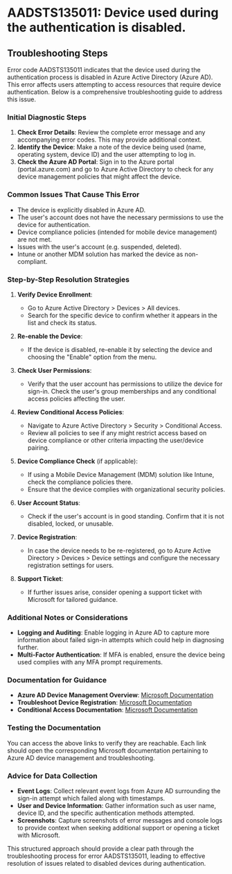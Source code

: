 
# AADSTS135011: Device used during the authentication is disabled.


## Troubleshooting Steps
Error code AADSTS135011 indicates that the device used during the authentication process is disabled in Azure Active Directory (Azure AD). This error affects users attempting to access resources that require device authentication. Below is a comprehensive troubleshooting guide to address this issue.

### Initial Diagnostic Steps

1. **Check Error Details**: Review the complete error message and any accompanying error codes. This may provide additional context.
2. **Identify the Device**: Make a note of the device being used (name, operating system, device ID) and the user attempting to log in.
3. **Check the Azure AD Portal**: Sign in to the Azure portal (portal.azure.com) and go to Azure Active Directory to check for any device management policies that might affect the device.

### Common Issues That Cause This Error

- The device is explicitly disabled in Azure AD.
- The user's account does not have the necessary permissions to use the device for authentication.
- Device compliance policies (intended for mobile device management) are not met.
- Issues with the user's account (e.g. suspended, deleted).
- Intune or another MDM solution has marked the device as non-compliant.

### Step-by-Step Resolution Strategies

1. **Verify Device Enrollment**:
   - Go to Azure Active Directory > Devices > All devices.
   - Search for the specific device to confirm whether it appears in the list and check its status.

2. **Re-enable the Device**:
   - If the device is disabled, re-enable it by selecting the device and choosing the "Enable" option from the menu.

3. **Check User Permissions**:
   - Verify that the user account has permissions to utilize the device for sign-in. Check the user's group memberships and any conditional access policies affecting the user.

4. **Review Conditional Access Policies**:
   - Navigate to Azure Active Directory > Security > Conditional Access.
   - Review all policies to see if any might restrict access based on device compliance or other criteria impacting the user/device pairing.

5. **Device Compliance Check** (if applicable):
   - If using a Mobile Device Management (MDM) solution like Intune, check the compliance policies there.
   - Ensure that the device complies with organizational security policies.

6. **User Account Status**:
   - Check if the user's account is in good standing. Confirm that it is not disabled, locked, or unusable.

7. **Device Registration**:
   - In case the device needs to be re-registered, go to Azure Active Directory > Devices > Device settings and configure the necessary registration settings for users.

8. **Support Ticket**:
   - If further issues arise, consider opening a support ticket with Microsoft for tailored guidance.

### Additional Notes or Considerations

- **Logging and Auditing**: Enable logging in Azure AD to capture more information about failed sign-in attempts which could help in diagnosing further.
- **Multi-Factor Authentication**: If MFA is enabled, ensure the device being used complies with any MFA prompt requirements.
  
### Documentation for Guidance

- **Azure AD Device Management Overview**: [Microsoft Documentation](https://learn.microsoft.com/en-us/azure/active-directory/devices/devicemanagement)
- **Troubleshoot Device Registration**: [Microsoft Documentation](https://learn.microsoft.com/en-us/azure/active-directory/devices/troubleshoot-device-registration)
- **Conditional Access Documentation**: [Microsoft Documentation](https://learn.microsoft.com/en-us/azure/active-directory/conditional-access/overview)

### Testing the Documentation

You can access the above links to verify they are reachable. Each link should open the corresponding Microsoft documentation pertaining to Azure AD device management and troubleshooting.

### Advice for Data Collection

- **Event Logs**: Collect relevant event logs from Azure AD surrounding the sign-in attempt which failed along with timestamps.
- **User and Device Information**: Gather information such as user name, device ID, and the specific authentication methods attempted.
- **Screenshots**: Capture screenshots of error messages and console logs to provide context when seeking additional support or opening a ticket with Microsoft.

This structured approach should provide a clear path through the troubleshooting process for error AADSTS135011, leading to effective resolution of issues related to disabled devices during authentication.